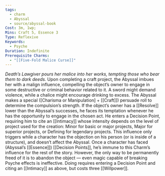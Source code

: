 ```yaml
---
tags:
  - charm
  - Abyssal
  - source/abyssal-book
Cost: 3m, 1wp; 
Mins: Craft 5, Essence 3
Type: Reflexive
Keywords:
  - Psyche
Duration: Indefinite
Prerequisite Charms:
  - "[[Five-Fold Malice Curse]]"
---
```

*Death’s Lawgiver pours her malice into her works, tempting those who bear them to dark deeds.*
Upon completing a craft project, the Abyssal imbues her with a malign influence, compelling the object’s owner to engage in some destructive or criminal behavior related to it. A sword might demand violence, while a chalice might encourage drinking to excess. The Abyssal makes a special ([Charisma or Manipulation] + [[Craft]]) persuade roll to determine the compulsion’s strength.
If the object’s owner has a [[Resolve]] lower than the Abyssal’s successes, he faces its temptation whenever he has the opportunity to engage in the chosen act. He enters a Decision Point, requiring him to cite an [[Intimacy]] whose intensity depends on the level of project used for the creation: Minor for basic or major projects, Major for superior projects, or Defining for legendary projects. This influence only triggers while a character has the objection on his person (or is inside of a structure), and doesn’t affect the Abyssal.
Once a character has faced (Abyssal’s [[Essence]]) [[Decision Points]], he’s immune to this Charm’s influence for the rest of the story. However, the only way to be permanently freed of it is to abandon the object — even magic capable of breaking Psyche effects is ineffective. Doing requires entering a Decision Point and citing an [[Intimacy]] as above, but costs three [[Willpower]].